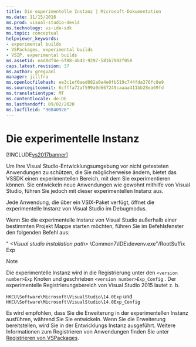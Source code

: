 ```yaml
---
title: Die experimentelle Instanz | Microsoft-Dokumentation
ms.date: 11/15/2016
ms.prod: visual-studio-dev14
ms.technology: vs-ide-sdk
ms.topic: conceptual
helpviewer_keywords:
- experimental builds
- VSPackages, experimental builds
- VSIP, experimental builds
ms.assetid: ead0df4e-6f88-4b42-9297-581b7902f050
caps.latest.revision: 37
ms.author: gregvanl
manager: jillfra
ms.openlocfilehash: ee3c1ef0aed082a0e4e0fb519c744fda376fc8e9
ms.sourcegitcommit: 6cfffa72af599a9d667249caaaa411bb28ea69fd
ms.translationtype: MT
ms.contentlocale: de-DE
ms.lasthandoff: 09/02/2020
ms.locfileid: "90840928"
---
```

# <a name="the-experimental-instance"></a>Die experimentelle Instanz
[!INCLUDE[vs2017banner](../includes/vs2017banner.md)]

Um Ihre Visual Studio-Entwicklungsumgebung vor nicht getesteten Anwendungen zu schützen, die Sie möglicherweise ändern, bietet das VSSDK einen experimentellen Bereich, mit dem Sie experimentieren können. Sie entwickeln neue Anwendungen wie gewohnt mithilfe von Visual Studio, führen Sie jedoch mit dieser experimentellen Instanz aus.  
  
 Jede Anwendung, die über ein VSIX-Paket verfügt, öffnet die experimentelle Instanz von Visual Studio im Debugmodus.  
  
 Wenn Sie die experimentelle Instanz von Visual Studio außerhalb einer bestimmten Projekt Mappe starten möchten, führen Sie im Befehlsfenster den folgenden Befehl aus:  
  
 " *\<Visual studio installation path>* \Common7\IDE\devenv.exe"/RootSuffix Exp  
  
> [!NOTE]
> Die experimentelle Instanz wird in die Registrierung unter den `<version number>Exp` Knoten und geschrieben `<version number>Exp_Config` . Der experimentelle Registrierungsbereich von Visual Studio 2015 lautet z. b.  
>   
> `HKCU\Software\Microsoft\VisualStudio\14.0Exp` und `HKCU\Software\Microsoft\VisualStudio\14.0Exp_Config`  
  
 Es wird empfohlen, dass Sie die Erweiterung in der experimentellen Instanz ausführen, während Sie Sie entwickeln. Wenn Sie die Erweiterung bereitstellen, wird Sie in der Entwicklungs Instanz ausgeführt. Weitere Informationen zum Registrieren von Anwendungen finden Sie unter [Registrieren von VSPackages](../extensibility/internals/registering-vspackages.md).
